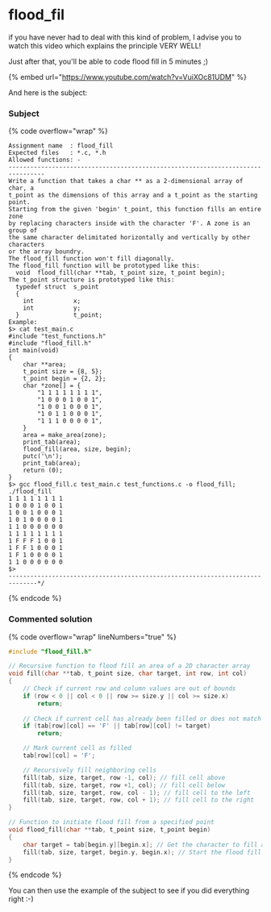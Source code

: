 # flood\_fil

if you have never had to deal with this kind of problem, I advise you to watch this video which explains the principle VERY WELL!&#x20;

Just after that, you'll be able to code flood fill in 5 minutes ;)

{% embed url="https://www.youtube.com/watch?v=VuiXOc81UDM" %}

And here is the subject:

### Subject

{% code overflow="wrap" %}
```
Assignment name  : flood_fill
Expected files   : *.c, *.h
Allowed functions: -
--------------------------------------------------------------------------------
Write a function that takes a char ** as a 2-dimensional array of char, a 
t_point as the dimensions of this array and a t_point as the starting point.
Starting from the given 'begin' t_point, this function fills an entire zone 
by replacing characters inside with the character 'F'. A zone is an group of 
the same character delimitated horizontally and vertically by other characters
or the array boundry.
The flood_fill function won't fill diagonally.
The flood_fill function will be prototyped like this:
  void  flood_fill(char **tab, t_point size, t_point begin);
The t_point structure is prototyped like this:
  typedef struct  s_point
  {
    int           x;
    int           y;
  }               t_point;
Example:
$> cat test_main.c
#include "test_functions.h"
#include "flood_fill.h"
int main(void)
{
	char **area;
	t_point size = {8, 5};
	t_point begin = {2, 2};
	char *zone[] = {
		"1 1 1 1 1 1 1 1",
		"1 0 0 0 1 0 0 1",
		"1 0 0 1 0 0 0 1",
		"1 0 1 1 0 0 0 1",
		"1 1 1 0 0 0 0 1",
	}
	area = make_area(zone);
	print_tab(area);
	flood_fill(area, size, begin);
	putc('\n');
	print_tab(area);
	return (0);
}
$> gcc flood_fill.c test_main.c test_functions.c -o flood_fill; ./flood_fill
1 1 1 1 1 1 1 1
1 0 0 0 1 0 0 1
1 0 0 1 0 0 0 1
1 0 1 0 0 0 0 1
1 1 0 0 0 0 0 0
1 1 1 1 1 1 1 1
1 F F F 1 0 0 1
1 F F 1 0 0 0 1
1 F 1 0 0 0 0 1
1 1 0 0 0 0 0 0
$> 
------------------------------------------------------------------------------*/
```
{% endcode %}

### Commented solution

{% code overflow="wrap" lineNumbers="true" %}
```c
#include "flood_fill.h"

// Recursive function to flood fill an area of a 2D character array
void fill(char **tab, t_point size, char target, int row, int col)
{
    // Check if current row and column values are out of bounds
    if (row < 0 || col < 0 || row >= size.y || col >= size.x)
        return;
    
    // Check if current cell has already been filled or does not match the target character
    if (tab[row][col] == 'F' || tab[row][col] != target)
        return;

    // Mark current cell as filled
    tab[row][col] = 'F';

    // Recursively fill neighboring cells
    fill(tab, size, target, row -1, col); // fill cell above
    fill(tab, size, target, row +1, col); // fill cell below
    fill(tab, size, target, row, col - 1); // fill cell to the left
    fill(tab, size, target, row, col + 1); // fill cell to the right
}

// Function to initiate flood fill from a specified point
void flood_fill(char **tab, t_point size, t_point begin)
{
    char target = tab[begin.y][begin.x]; // Get the character to fill around
    fill(tab, size, target, begin.y, begin.x); // Start the flood fill from the specified point
}

```
{% endcode %}

You can then use the example of the subject to see if you did everything right :-)
